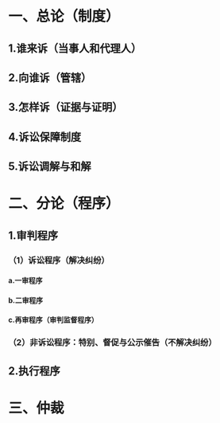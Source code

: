 # 一、总论（制度）
## 1.谁来诉（当事人和代理人）

## 2.向谁诉（管辖）

## 3.怎样诉（证据与证明）

## 4.诉讼保障制度

## 5.诉讼调解与和解

# 二、分论（程序）
## 1.审判程序
### （1）诉讼程序（解决纠纷）
#### a.一审程序
#### b.二审程序
#### c.再审程序（审判监督程序）

### （2）非诉讼程序：特别、督促与公示催告（不解决纠纷）

## 2.执行程序

# 三、仲裁
